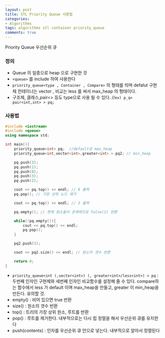 ```yaml
---
layout: post
title: STL Priority Queue 사용법
categories:
- Algorithms
tags: algorithms stl container priority_queue
comments: true
---
```


Priority Queue 우선순위 큐

### 정의

- Queue 의 일종으로 heap 으로 구현한 것
- `<queue>` 를 include 하여 사용한다
- `priority_queue<type , Container , Compare>` 의 형태를 띄며 defalut 구현체 컨테이너는 vector , 비교는 less 를 써서 max_heap 의 형태이다.
- 구조체, 클래스,pair<> 등도 type으로  사용 될 수 있다. //`ex) p_q< pair<int,int> > pq;`


### 사용법

```c++
#include <iostream>
#include <queue>
using namespace std;

int main(){
	priority_queue<int> pq;	 //default로 max_heap 
	priority_queue<int,vector<int>,greater<int> > pq2; // min_heap

	pq.push(3);
	pq.push(1);
	pq.push(8);
	pq.push(3);
	pq.push(2);

	cout << pq.top() << endl; // 8 출력
	pq.pop(); // 가장 상위 노드 제거

	cout << pq.top() << endl; // 3 출력

	pq.empty(); // 현재 원소들이 존재하므로 false(1) 반환

	while(!pq.empty()){
		cout << pq.top() << endl;
		pq.pop();
	}

	pq2.push(3);

	cout << pq2.size() << endl; // 원소의 갯수 반환

	return 0;
}
```

- `priority_queue<int (,vector<int>) (, greater<int>/less<int>) > pq` : 두번째 인자인 구현체와 세번째 인자인 비교함수를 설정해 줄 수 있다. compare하는 함수에서 less 가 default 이며 max_heap을 만들고, greater 이 min_heap을 만든다. 유의할 것.
- empty() : 비어 있으면 true 반환
- size() : 원소의 갯수 반환
- top() : 트리의 가장 상위 원소, 루트를 반환
- pop() : 루트를 제거한다. 내부적으로는 다시 힙 정렬을 해서 우선순위 큐를 유지한다
- push(contents) : 인자를 우선순위 큐 안으로 넣는다. 내부적으로 알아서 정렬된다


